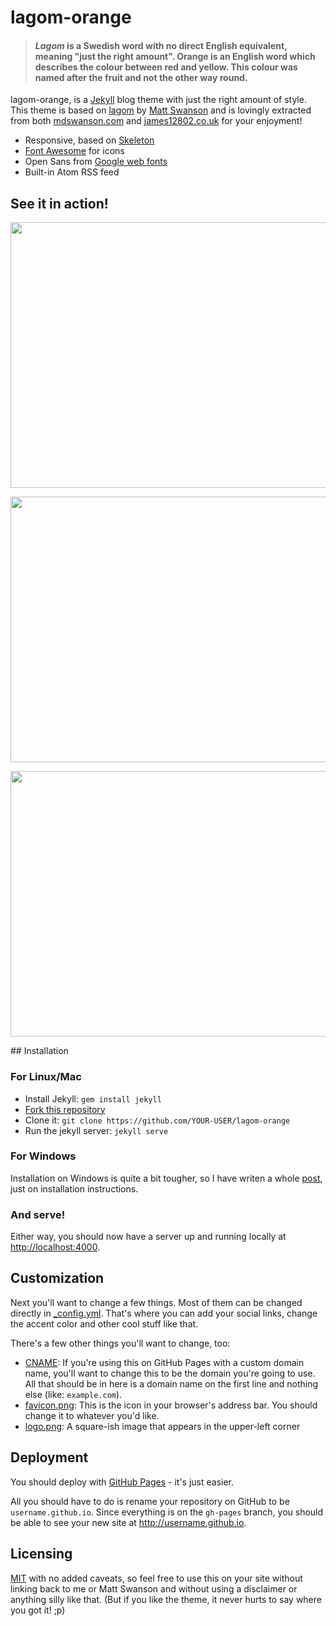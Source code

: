 # lagom-orange

> #### *Lagom* is a Swedish word with no direct English equivalent, meaning "just the right amount". Orange is an English word which describes the colour between red and yellow. This colour was named after the fruit and not the other way round.

lagom-orange, is a [Jekyll][j] blog theme with just the right amount of style. This theme is based on [lagom][lg] by [Matt Swanson][ms] and is lovingly extracted from both [mdswanson.com][mds] and [james12802.co.uk][jam] for your enjoyment!

* Responsive, based on [Skeleton][skeleton]
* [Font Awesome][font-awesome] for icons
* Open Sans from [Google web fonts][gfonts]
* Built-in Atom RSS feed

## See it in action!
<p align="center">
<img style="-webkit-user-select: none; cursor: -webkit-zoom-in;" src="http://i.imgur.com/2xtzgnQ.png" width="568" height="425">
</p>
<p align="center">
<img style="-webkit-user-select: none; cursor: -webkit-zoom-in;" src="http://i.imgur.com/rj1Dn6X.png" width="568" height="425">
</p>
<p align="center">
<img style="-webkit-user-select: none; cursor: -webkit-zoom-in;" src="http://i.imgur.com/FVzdMJJ.png" width="568" height="425">
</p>
## Installation

### For Linux/Mac

- Install Jekyll: `gem install jekyll`
- [Fork this repository][fork]
- Clone it: `git clone https://github.com/YOUR-USER/lagom-orange`
- Run the jekyll server: `jekyll serve`

### For Windows

Installation on Windows is quite a bit tougher, so I have writen a whole [post][post], just on installation instructions.

### And serve!

Either way, you should now have a server up and running locally at <http://localhost:4000>.

## Customization

Next you'll want to change a few things. Most of them can be changed directly in
[_config.yml][config]. That's where you can add your social links, change the accent
color and other cool stuff like that.

There's a few other things you'll want to change, too:

- [CNAME][cname]: If you're using this on GitHub Pages with a custom domain name, 
  you'll want to change this to be the domain you're going to use. All that should 
  be in here is a domain name on the first line and nothing else (like: `example.com`).
- [favicon.png][favicon]: This is the icon in your browser's address bar. You should 
  change it to whatever you'd like.
- [logo.png][logo]: A square-ish image that appears in the upper-left corner

## Deployment

You should deploy with [GitHub Pages][pages] - it's just easier.

All you should have to do is rename your repository on GitHub to be
`username.github.io`. Since everything is on the `gh-pages` branch, you
should be able to see your new site at <http://username.github.io>.

## Licensing

[MIT](https://github.com/james12802/lagom-orange/blob/master/LICENSE) with no
added caveats, so feel free to use this on your site without linking back to
me or Matt Swanson and without using a disclaimer or anything silly like that. (But if you like the theme, it never hurts to say where you got it! ;p)


[j]: http://jekyllrb.com/
[mds]: http://mdswanson.com
[skeleton]: http://www.getskeleton.com/
[font-awesome]: http://fortawesome.github.io/Font-Awesome/
[gfonts]: http://www.google.com/fonts/specimen/Open+Sans
[fork]: https://github.com/james12802/lagom-orange/fork
[config]: https://github.com/james12802/lagom-orange/blob/master/_config.yml
[cname]: https://github.com/james12802/lagom-orange/blob/master/CNAME
[favicon]: https://github.com/james12802/lagom-orange/blob/master/favicon.png
[logo]: https://github.com/james12802/lagom-orange/blob/master/logo.png
[pages]: http://pages.github.com
[jam]: http://james12802.co.uk
[post]: http://james12802.co.uk/blog/2014/03/20/how-to-blog-with-jekyll-on-windows-part1.html
[lg]: https://github.com/swanson/lagom
[ms]: https://github.com/swanson
